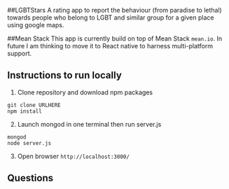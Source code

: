 ##LGBTStars
A rating app to report the behaviour (from paradise to lethal) towards people who belong to LGBT and similar group for a given place using google maps.

##Mean Stack
This app is currently build on top of Mean Stack `mean.io`. In future I am thinking to move it to React native to harness multi-platform support.

## Instructions to run locally 

1) Clone repository and download npm packages 

```
git clone URLHERE
npm install
```

2) Launch mongod in one terminal then run server.js

````
mongod
node server.js
````

3) Open browser `http://localhost:3000/`

## Questions


